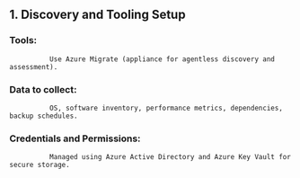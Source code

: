 ## 1. Discovery and Tooling Setup

### Tools: 
              Use Azure Migrate (appliance for agentless discovery and assessment).
### Data to collect: 
              OS, software inventory, performance metrics, dependencies, backup schedules.
### Credentials and Permissions: 
              Managed using Azure Active Directory and Azure Key Vault for secure storage.

